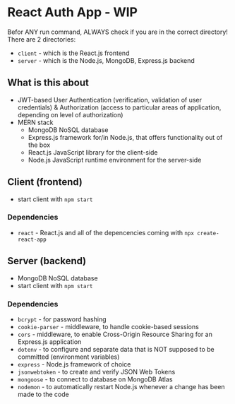 # React Auth App - WIP

Befor ANY run command, ALWAYS check if you are in the correct directory! <br>
There are 2 directories:
- `client` - which is the React.js frontend
- `server` - which is the Node.js, MongoDB, Express.js backend

## What is this about
- JWT-based User Authentication (verification, validation of user credentials) & Authorization (access to particular areas of application, depending on level of authorization)
- MERN stack
  - MongoDB NoSQL database
  - Express.js framework for/in Node.js, that offers functionality out of the box
  - React.js JavaScript library for the client-side
  - Node.js JavaScript runtime environment for the server-side

## Client (frontend)
- start client with `npm start`

### Dependencies
- `react` - React.js and all of the depencencies coming with `npx create-react-app`

## Server (backend)
- MongoDB NoSQL database
- start client with `npm start`

### Dependencies
- `bcrypt` - for password hashing
- `cookie-parser` - middleware, to handle cookie-based sessions
- `cors` - middleware, to enable Cross-Origin Resource Sharing for an Express.js application
- `dotenv` - to configure and separate data that is NOT supposed to be committed (environment variables)
- `express` - Node.js framework of choice
- `jsonwebtoken` - to create and verify JSON Web Tokens
- `mongoose` - to connect to database on MongoDB Atlas
- `nodemon` - to automatically restart Node.js whenever a change has been made to the code

